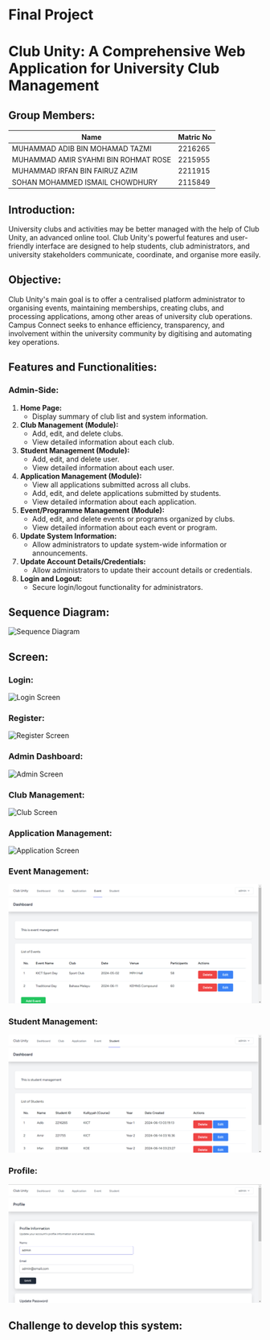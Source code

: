 
# Final Project

# Club Unity: A Comprehensive Web Application for University Club Management

## Group Members:
| Name  | Matric No |
| ------------- | ------------- |
| MUHAMMAD ADIB BIN MOHAMAD TAZMI | 2216265 |
| MUHAMMAD AMIR SYAHMI BIN ROHMAT ROSE | 2215955 |
| MUHAMMAD IRFAN BIN FAIRUZ AZIM | 2211915 |
| SOHAN MOHAMMED ISMAIL CHOWDHURY | 2115849 |

## Introduction:
University clubs and activities may be better managed with the help of Club Unity, an advanced online tool. Club Unity's powerful features and user-friendly interface are designed to help students, club administrators, and university stakeholders communicate, coordinate, and organise more easily.

## Objective:
Club Unity's main goal is to offer a centralised platform administrator to organising events, maintaining memberships, creating clubs, and processing applications, among other areas of university club operations. Campus Connect seeks to enhance efficiency, transparency, and involvement within the university community by digitising and automating key operations.

## Features and Functionalities:

### Admin-Side:
1. **Home Page:**
   - Display summary of club list and system information.
2. **Club Management (Module):**
   - Add, edit, and delete clubs.
   - View detailed information about each club.
3. **Student Management (Module):**
   - Add, edit, and delete user.
   - View detailed information about each user.
4. **Application Management (Module):**
   - View all applications submitted across all clubs.
   - Add, edit, and delete applications submitted by students.
   - View detailed information about each application.
6. **Event/Programme Management (Module):**
   - Add, edit, and delete events or programs organized by clubs.
   - View detailed information about each event or program.
7. **Update System Information:**
   - Allow administrators to update system-wide information or announcements.
8. **Update Account Details/Credentials:**
   - Allow administrators to update their account details or credentials.
9. **Login and Logout:**
   - Secure login/logout functionality for administrators.


## Sequence Diagram:
![Sequence Diagram](https://github.com/adbtzmi/Project-Proposal/assets/89768879/8975f828-c40d-47d7-9fe4-50b06f7ff7df)


## Screen:

### Login:
![Login Screen]()

### Register:
![Register Screen]()

### Admin Dashboard:
![Admin Screen]()

### Club Management:
![Club Screen]()

### Application Management:
![Application Screen]()

### Event Management:
![Event management](image-1.png)

### Student Management:
![alt text](image-2.png)

### Profile:
![Profile Screen](image.png)


## Challenge to develop this system: